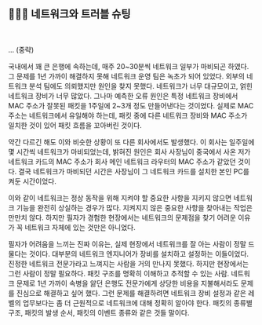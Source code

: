 ## 👩🏻‍💻 네트워크와 트러블 슈팅
</br>

... (중략)   

국내에서 꽤 큰 은행에 속하는데, 매주 20\~30분씩 네트워크 일부가 마비되곤 하였다. 그 문제를 1년 가까이 해결하지 못해 네트워크 운영 팀은 녹초가 되어 있었다. 외부의 네트워크 분석 팀에도 의뢰했지만 원인을 찾지 못했다.
네트워크가 너무 대규모이고, 얽힌 네트워크 장비가 너무 많았다. 그나마 예측한 오류 원인은 특정 네트워크 장비에서 MAC 주소가 잘못된 패킷을 1주일에 2~3개 정도 만들어낸다는 것이었다. 실제로 MAC 주소는 네트워크에서 유일해야 
하는데, 패킷 중에 다른 네트워크 장비와 MAC 주소가 일치한 것이 있어 패킷 흐름을 꼬아버린 것이다.

약간 다르긴 해도 이와 비슷한 상황이 또 다른 회사에서도 발생했다. 이 회사는 일주일에 몇 시간씩 네트워크가 마비되었는데, 밝혀진 원인은 회사 사장님이 중국에서 사온 저가 네트워크 카드의 MAC 주소가 회사 메인 네트워크 라우터의
MAC 주소가 같았던 것이다. 결국 네트워크가 마비되던 시간은 사장님이 그 네트워크 카드를 설치한 본인 PC를 켜둔 시간이었다.

이와 같이 네트워크는 정상 동작을 위해 지켜야 할 중요한 사항을 지키지 않으면 네트워크 기능을 완전히 상실하는 경우가 많다. 지켜지지 않은 중요한 사항을 찾아내는 작업은 만만치 않다. 하지만 필자가 경험한 현장에서는 네트워크의
문제점을 찾기 어려운 이유가 꼭 네트워크 자체에 있는 것만은 아니었다.

필자가 어려움을 느끼는 진짜 이유는, 실제 현장에서 네트워크를 잘 아는 사람이 정말 드물다는 것이다. 대부분의 네트워크 엔지니어가 장비를 설치하고 설정하는 이들이었다. 진정한 네트워크 전문가라고 느껴지는 사람을 거의 만나지
못했다. 하지만 현장에서는 그런 사람이 정말 필요하다. 패킷 구조를 명확히 이해하고 추적할 수 있는 사람. 네트워크 문제로 1년 가까이 속병을 앓던 은행도 전문가에게 상당한 비용을 지불해서라도 문제를 진심으로 해결하고
싶어 했다. 그런 문제를 해결하려면 네트워크 장비 설정과 같은 레벨의 업무보다는 좀 더 근원적으로 네트워크에 대해 정확히 알아야 한다. 패킷의 종류별 구조, 패킷의 발생 순서, 패킷의 이벤트 종류와 같은 것들 말이다.
